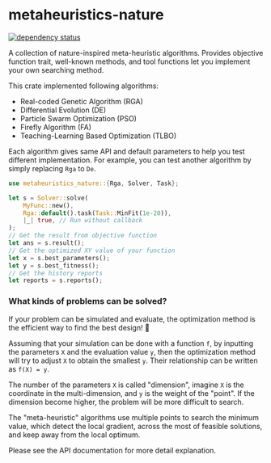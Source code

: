 # metaheuristics-nature

[![dependency status](https://deps.rs/repo/github/KmolYuan/metaheuristics-nature-rs/status.svg)](https://deps.rs/crate/metaheuristics-nature/)

A collection of nature-inspired meta-heuristic algorithms. Provides objective function trait, well-known methods, and
tool functions let you implement your own searching method.

This crate implemented following algorithms:

+ Real-coded Genetic Algorithm (RGA)
+ Differential Evolution (DE)
+ Particle Swarm Optimization (PSO)
+ Firefly Algorithm (FA)
+ Teaching-Learning Based Optimization (TLBO)

Each algorithm gives same API and default parameters to help you test different implementation. For example, you can
test another algorithm by simply replacing `Rga` to `De`.

```rust
use metaheuristics_nature::{Rga, Solver, Task};

let s = Solver::solve(
    MyFunc::new(),
    Rga::default().task(Task::MinFit(1e-20)),
    |_| true, // Run without callback
);
// Get the result from objective function
let ans = s.result();
// Get the optimized XY value of your function
let x = s.best_parameters();
let y = s.best_fitness();
// Get the history reports
let reports = s.reports();
```

### What kinds of problems can be solved?

If your problem can be simulated and evaluate, the optimization method is the efficient way to find the best design! 🚀

Assuming that your simulation can be done with a function `f`, by inputting the parameters `X` and the evaluation value `y`, then the optimization method will try to adjust `X` to obtain the smallest `y`. Their relationship can be written as `f(X) = y`.

The number of the parameters `X` is called "dimension", imagine `X` is the coordinate in the multi-dimension, and `y` is the weight of the "point". If the dimension become higher, the problem will be more difficult to search.

The "meta-heuristic" algorithms use multiple points to search the minimum value, which detect the local gradient, across the most of feasible solutions, and keep away from the local optimum.

Please see the API documentation for more detail explanation.
